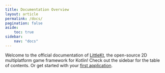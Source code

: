 ```yaml
---
title: Documentation Overview
layout: article
permalink: /docs/
pagination: false
aside:
    toc: true
sidebar:
    nav: "docs"
---
```


Welcome to the official documentation of [LittleKt](/), the open-source 2D multiplatform game framework for Kotlin! Check out the sidebar for the table of contents. Or get started with your [first application](/docs/starting/first-application).
